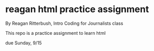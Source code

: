# reagan html practice assignment

By Reagan Ritterbush, Intro Coding for Journalists class

This repo is a practice assignment to learn html

due Sunday, 9/15
